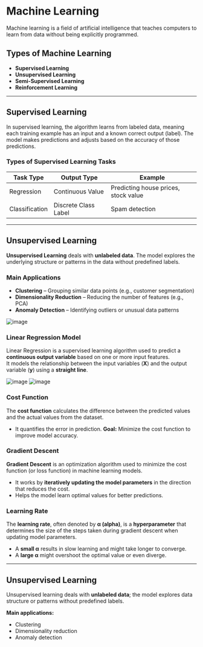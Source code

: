 # Machine Learning

Machine learning is a field of artificial intelligence that teaches computers to learn from data without being explicitly programmed.

## Types of Machine Learning

- **Supervised Learning**
- **Unsupervised Learning**
- **Semi-Supervised Learning**
- **Reinforcement Learning**

---

## Supervised Learning

In supervised learning, the algorithm learns from labeled data, meaning each training example has an input and a known correct output (label). The model makes predictions and adjusts based on the accuracy of those predictions.

### Types of Supervised Learning Tasks

| Task Type      | Output Type          | Example                             |
|----------------|----------------------|-------------------------------------|
| Regression     | Continuous Value     | Predicting house prices, stock value |
| Classification | Discrete Class Label | Spam detection                      |


---

## Unsupervised Learning

**Unsupervised Learning** deals with **unlabeled data**. The model explores the underlying structure or patterns in the data without predefined labels.

### Main Applications

- **Clustering** – Grouping similar data points (e.g., customer segmentation)
- **Dimensionality Reduction** – Reducing the number of features (e.g., PCA)
- **Anomaly Detection** – Identifying outliers or unusual data patterns

![image](https://github.com/user-attachments/assets/b214869e-a929-416d-8e84-317ae093a17c)


### Linear Regression Model

Linear Regression is a supervised learning algorithm used to predict a **continuous output variable** based on one or more input features.  
It models the relationship between the input variables (**X**) and the output variable (**y**) using a **straight line**.

![image](https://github.com/user-attachments/assets/0e09ee51-7e61-4117-97db-38e7f48e9e2f) 
![image](https://github.com/user-attachments/assets/81cf56e3-115e-4adc-bb98-1adbb988f334)




### Cost Function

The **cost function** calculates the difference between the predicted values and the actual values from the dataset.

- It quantifies the error in prediction.
**Goal:** Minimize the cost function to improve model accuracy.

### Gradient Descent

**Gradient Descent** is an optimization algorithm used to minimize the cost function (or loss function) in machine learning models.

- It works by **iteratively updating the model parameters** in the direction that reduces the cost.
- Helps the model learn optimal values for better predictions.

### Learning Rate

The **learning rate**, often denoted by **α (alpha)**, is a **hyperparameter** that determines the size of the steps taken during gradient descent when updating model parameters.

- A **small α** results in slow learning and might take longer to converge.
- A **large α** might overshoot the optimal value or even diverge.

---

## Unsupervised Learning

Unsupervised learning deals with **unlabeled data**; the model explores data structure or patterns without predefined labels.

**Main applications:**
- Clustering
- Dimensionality reduction
- Anomaly detection
